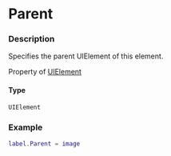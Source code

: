 # Parent
### Description
Specifies the parent UIElement of this element.

Property of [UIElement](/classes/UIElement/)

#### Type
`UIElement`

### Example
```lua
label.Parent = image
```
